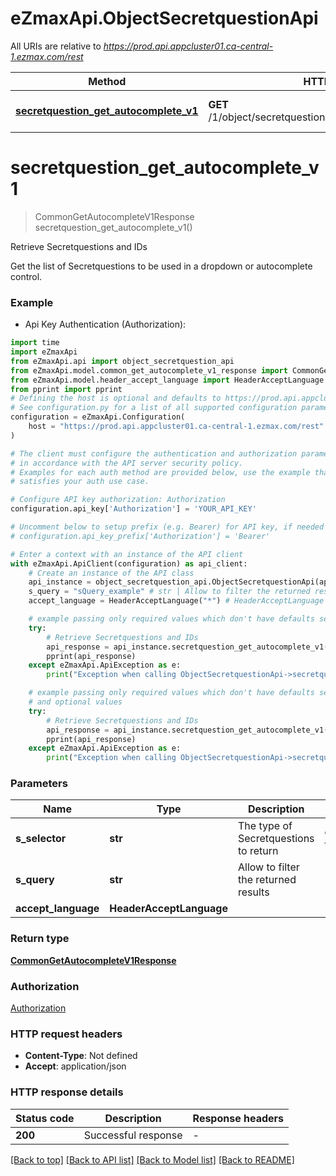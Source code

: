 # eZmaxApi.ObjectSecretquestionApi

All URIs are relative to *https://prod.api.appcluster01.ca-central-1.ezmax.com/rest*

Method | HTTP request | Description
------------- | ------------- | -------------
[**secretquestion_get_autocomplete_v1**](ObjectSecretquestionApi.md#secretquestion_get_autocomplete_v1) | **GET** /1/object/secretquestion/getAutocomplete/{sSelector} | Retrieve Secretquestions and IDs


# **secretquestion_get_autocomplete_v1**
> CommonGetAutocompleteV1Response secretquestion_get_autocomplete_v1()

Retrieve Secretquestions and IDs

Get the list of Secretquestions to be used in a dropdown or autocomplete control.

### Example

* Api Key Authentication (Authorization):

```python
import time
import eZmaxApi
from eZmaxApi.api import object_secretquestion_api
from eZmaxApi.model.common_get_autocomplete_v1_response import CommonGetAutocompleteV1Response
from eZmaxApi.model.header_accept_language import HeaderAcceptLanguage
from pprint import pprint
# Defining the host is optional and defaults to https://prod.api.appcluster01.ca-central-1.ezmax.com/rest
# See configuration.py for a list of all supported configuration parameters.
configuration = eZmaxApi.Configuration(
    host = "https://prod.api.appcluster01.ca-central-1.ezmax.com/rest"
)

# The client must configure the authentication and authorization parameters
# in accordance with the API server security policy.
# Examples for each auth method are provided below, use the example that
# satisfies your auth use case.

# Configure API key authorization: Authorization
configuration.api_key['Authorization'] = 'YOUR_API_KEY'

# Uncomment below to setup prefix (e.g. Bearer) for API key, if needed
# configuration.api_key_prefix['Authorization'] = 'Bearer'

# Enter a context with an instance of the API client
with eZmaxApi.ApiClient(configuration) as api_client:
    # Create an instance of the API class
    api_instance = object_secretquestion_api.ObjectSecretquestionApi(api_client)
    s_query = "sQuery_example" # str | Allow to filter the returned results (optional)
    accept_language = HeaderAcceptLanguage("*") # HeaderAcceptLanguage |  (optional)

    # example passing only required values which don't have defaults set
    try:
        # Retrieve Secretquestions and IDs
        api_response = api_instance.secretquestion_get_autocomplete_v1()
        pprint(api_response)
    except eZmaxApi.ApiException as e:
        print("Exception when calling ObjectSecretquestionApi->secretquestion_get_autocomplete_v1: %s\n" % e)

    # example passing only required values which don't have defaults set
    # and optional values
    try:
        # Retrieve Secretquestions and IDs
        api_response = api_instance.secretquestion_get_autocomplete_v1(s_query=s_query, accept_language=accept_language)
        pprint(api_response)
    except eZmaxApi.ApiException as e:
        print("Exception when calling ObjectSecretquestionApi->secretquestion_get_autocomplete_v1: %s\n" % e)
```


### Parameters

Name | Type | Description  | Notes
------------- | ------------- | ------------- | -------------
 **s_selector** | **str**| The type of Secretquestions to return | defaults to "All"
 **s_query** | **str**| Allow to filter the returned results | [optional]
 **accept_language** | **HeaderAcceptLanguage**|  | [optional]

### Return type

[**CommonGetAutocompleteV1Response**](CommonGetAutocompleteV1Response.md)

### Authorization

[Authorization](../README.md#Authorization)

### HTTP request headers

 - **Content-Type**: Not defined
 - **Accept**: application/json


### HTTP response details

| Status code | Description | Response headers |
|-------------|-------------|------------------|
**200** | Successful response |  -  |

[[Back to top]](#) [[Back to API list]](../README.md#documentation-for-api-endpoints) [[Back to Model list]](../README.md#documentation-for-models) [[Back to README]](../README.md)

